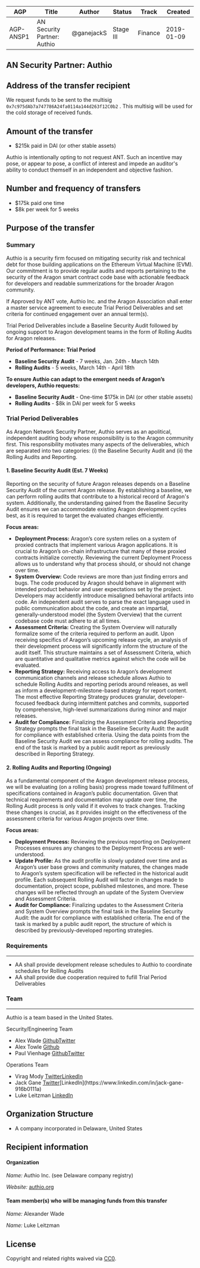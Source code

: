 | AGP  | Title | Author | Status | Track | Created |
| - | - | - | - | - | - |
| AGP-ANSP1| AN Security Partner: Authio | @ganejackS | Stage III | Finance | 2019-01-09 |


## AN Security Partner: Authio

## Address of the transfer recipient

We request funds to be sent to the multisig `0x7c975dAb7a747786A24fa0114a144d263f12C0b2` . This multisig will be used for the cold storage of received funds.

## Amount of the transfer

- $215k paid in DAI (or other stable assets) 

Authio is intentionally opting to not request ANT. Such an incentive may pose, or appear to pose, a conflict of interest and impede an auditor's ability to conduct themself in an independent and objective fashion.

## Number and frequency of transfers

- $175k paid one time 
- $8k per week for 5 weeks 

## Purpose of the transfer

### Summary

Authio is a security firm focused on mitigating security risk and technical debt for those building applications on the Ethereum Virtual Machine (EVM). Our commitment is to provide regular audits and reports pertaining to the security of the Aragon smart contract code base with actionable feedback for developers and readable summerizations for the broader Aragon community.

If Approved by ANT vote, Authio Inc. and the Aragon Association shall enter a master service agreement to execute Trial Period Deliverables and set criteria for continued engagement over an annual term(s).

Trial Period Deliverables include a Baseline Security Audit followed by ongoing support to Aragon development teams in the form of Rolling Audits for Aragon releases. 

**Period of Performance: Trial Period**

- **Baseline Security Audit** - 7 weeks, Jan. 24th - March 14th
- **Rolling Audits** - 5 weeks, March 14th - April 18th

**To ensure Authio can adapt to the emergent needs of Aragon’s developers, Authio requests:**

- **Baseline Security Audit** - One-time $175k in DAI (or other stable assets) 
- **Rolling Audits** - $8k in DAI per week for 5 weeks 

### Trial Period Deliverables

As Aragon Network Security Partner, Authio serves as an apolitical, independent auditing body whose responsibility is to the Aragon community first. This responsibility motivates many aspects of the deliverables, which are separated into two categories: (i) the Baseline Security Audit and (ii) the Rolling Audits and Reporting.

#### 1. Baseline Security Audit (Est. 7 Weeks)

Reporting on the security of future Aragon releases depends on a Baseline Security Audit of the current Aragon release. By establishing a baseline, we can perform rolling audits that contribute to a historical record of Aragon's system. Additionally, the understanding gained from the Baseline Security Audit ensures we can accommodate existing Aragon development cycles best, as it is required to target the evaluated changes efficiently.

**Focus areas:**

- **Deployment Process:** Aragon’s core system relies on a system of proxied contracts that implement various Aragon applications. It is crucial to Aragon’s on-chain infrastructure that many of these proxied contracts initialize correctly. Reviewing the current Deployment Process allows us to understand why that process should, or should not change over time. 
- **System Overview:** Code reviews are more than just finding errors and bugs. The code produced by Aragon should behave in alignment with intended product behavior and user expectations set by the project. Developers may accidently introduce misaligned behavioral artifacts into code. An independent audit serves to parse the exact language used in public communication about the code, and create an impartial, generally-understood model (the System Overview) that the current codebase code must adhere to at all times.   
- **Assessment Criteria:** Creating the System Overview will naturally formalize some of the criteria required to perform an audit. Upon receiving specifics of Aragon’s upcoming release cycle, an analysis of their development process will significantly inform the structure of the audit itself. This structure maintains a set of Assessment Criteria, which are quantitative and qualitative metrics against which the code will be evaluated. 
- **Reporting Strategy:** Receiving access to Aragon’s development communication channels and release schedule allows Authio to schedule Rolling Audits and reporting periods around releases, as well as inform a development-milestone-based strategy for report content. The most effective Reporting Strategy produces granular, developer-focused feedback during intermittent patches and commits, supported by comprehensive, high-level summarizations during minor and major releases. 
- **Audit for Compliance:** Finalizing the Assessment Criteria and Reporting Strategy prompts the final task in the Baseline Security Audit: the audit for compliance with established criteria. Using the data points from the Baseline Security Audit we can assess compliance for rolling audits. The end of the task is marked by a public audit report as previously described in Reporting Strategy. 

#### 2. Rolling Audits and Reporting (Ongoing)

As a fundamental component of the Aragon development release process, we will be evaluating (on a rolling basis) progress made toward fulfillment of specifications contained in Aragon’s public documentation. Given that technical requirements and documentation may update over time, the Rolling Audit process is only valid if it evolves to track changes. Tracking these changes is crucial, as it provides insight on the effectiveness of the assessment criteria for various Aragon projects over time.

**Focus areas:**

- **Deployment Process:** Reviewing the previous reporting on Deployment Processes ensures any changes to the Deployment Process are well-understood.  
- **Update Profile:** As the audit profile is slowly updated over time and as Aragon’s user base grows and community matures, the changes made to Aragon’s system specification will be reflected in the historical audit profile. Each subsequent Rolling Audit will factor in changes made to documentation, project scope, published milestones, and more. These changes will be reflected through an update of the System Overview and Assessment Criteria. 
- **Audit for Compliance:** Finalizing updates to the Assessment Criteria and System Overview prompts the final task in the Baseline Security Audit: the audit for compliance with established criteria. The end of the task is marked by a public audit report, the structure of which is described by previously-developed reporting strategies. 

### Requirements

* * *
- AA shall provide development release schedules to Authio to coordinate schedules for Rolling Audits 
- AA shall provide due cooperation required to fufill Trial Period Deliverables

### Team

* * *

Authio is a team based in the United States.

Security/Engineering Team

- Alex Wade [Github](https://github.com/wadeAlexC)[Twitter](https://twitter.com/wadeAlexC) 
- Alex Towle [Github](https://github.com/jalextowle) 
- Paul Vienhage [Github](https://github.com/pvienhage)[Twitter](https://twitter.com/PVienhage) 

Operations Team

- Virag Mody [Twitter](https://twitter.com/ModyVirag)[LinkedIn](https://www.linkedin.com/in/virag-mody-650974a9) 
- Jack Gane [Twitter](https://twitter.com/JackGane_)[LinkedIn](https://www.linkedin.com/in/jack-gane-916b0111a) 
- Luke Leitzman [LinkedIn](https://www.linkedin.com/in/luke-leitzman-8885a2151) 

## Organization Structure

- A company incorporated in Delaware, United States  

## Recipient information

#### Organization

*Name:* Authio Inc. (see Delaware company registry)

*Website:* [authio.org](https://authio.org/)

#### Team member(s) who will be managing funds from this transfer

*Name:* Alexander Wade

*Name:* Luke Leitzman

## License
Copyright and related rights waived via [CC0](https://creativecommons.org/publicdomain/zero/1.0/).
